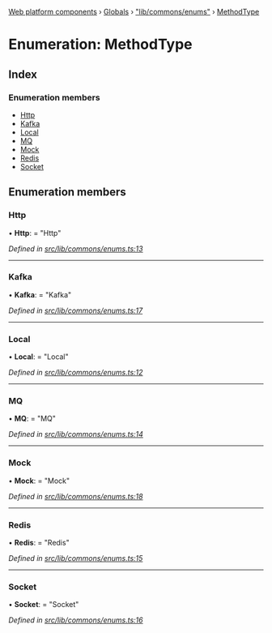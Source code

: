[Web platform components](../README.md) › [Globals](../globals.md) › ["lib/commons/enums"](../modules/_lib_commons_enums_.md) › [MethodType](_lib_commons_enums_.methodtype.md)

# Enumeration: MethodType

## Index

### Enumeration members

* [Http](_lib_commons_enums_.methodtype.md#http)
* [Kafka](_lib_commons_enums_.methodtype.md#kafka)
* [Local](_lib_commons_enums_.methodtype.md#local)
* [MQ](_lib_commons_enums_.methodtype.md#mq)
* [Mock](_lib_commons_enums_.methodtype.md#mock)
* [Redis](_lib_commons_enums_.methodtype.md#redis)
* [Socket](_lib_commons_enums_.methodtype.md#socket)

## Enumeration members

###  Http

• **Http**: = "Http"

*Defined in [src/lib/commons/enums.ts:13](https://github.com/nodulusteam/methodus.dev/blob/0650919/modules/platform/platform-web/src/lib/commons/enums.ts#L13)*

___

###  Kafka

• **Kafka**: = "Kafka"

*Defined in [src/lib/commons/enums.ts:17](https://github.com/nodulusteam/methodus.dev/blob/0650919/modules/platform/platform-web/src/lib/commons/enums.ts#L17)*

___

###  Local

• **Local**: = "Local"

*Defined in [src/lib/commons/enums.ts:12](https://github.com/nodulusteam/methodus.dev/blob/0650919/modules/platform/platform-web/src/lib/commons/enums.ts#L12)*

___

###  MQ

• **MQ**: = "MQ"

*Defined in [src/lib/commons/enums.ts:14](https://github.com/nodulusteam/methodus.dev/blob/0650919/modules/platform/platform-web/src/lib/commons/enums.ts#L14)*

___

###  Mock

• **Mock**: = "Mock"

*Defined in [src/lib/commons/enums.ts:18](https://github.com/nodulusteam/methodus.dev/blob/0650919/modules/platform/platform-web/src/lib/commons/enums.ts#L18)*

___

###  Redis

• **Redis**: = "Redis"

*Defined in [src/lib/commons/enums.ts:15](https://github.com/nodulusteam/methodus.dev/blob/0650919/modules/platform/platform-web/src/lib/commons/enums.ts#L15)*

___

###  Socket

• **Socket**: = "Socket"

*Defined in [src/lib/commons/enums.ts:16](https://github.com/nodulusteam/methodus.dev/blob/0650919/modules/platform/platform-web/src/lib/commons/enums.ts#L16)*
